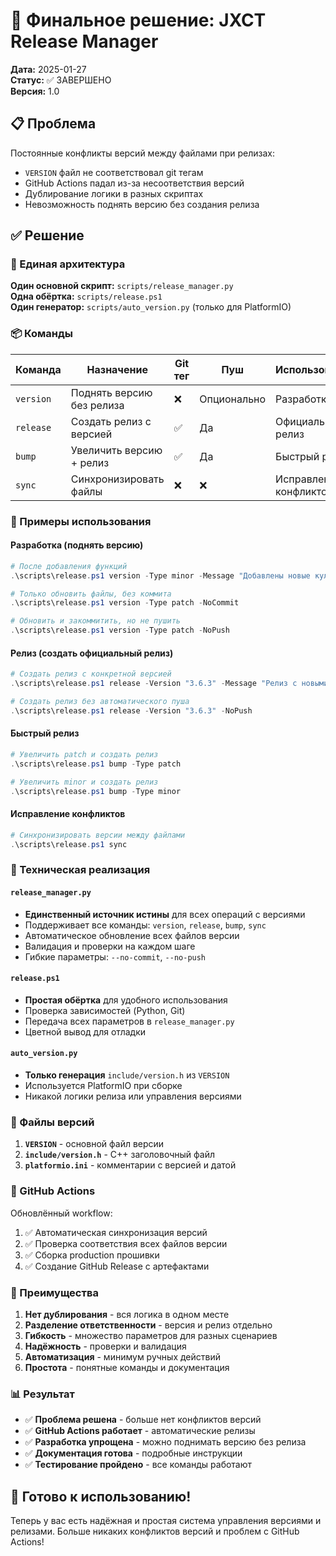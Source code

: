 # 🎯 Финальное решение: JXCT Release Manager

**Дата:** 2025-01-27  
**Статус:** ✅ ЗАВЕРШЕНО  
**Версия:** 1.0  

## 📋 Проблема

Постоянные конфликты версий между файлами при релизах:
- `VERSION` файл не соответствовал git тегам
- GitHub Actions падал из-за несоответствия версий
- Дублирование логики в разных скриптах
- Невозможность поднять версию без создания релиза

## ✅ Решение

### 🎯 Единая архитектура

**Один основной скрипт:** `scripts/release_manager.py`  
**Одна обёртка:** `scripts/release.ps1`  
**Один генератор:** `scripts/auto_version.py` (только для PlatformIO)

### 📦 Команды

| Команда | Назначение | Git тег | Пуш | Использование |
|---------|------------|---------|-----|---------------|
| `version` | Поднять версию без релиза | ❌ | Опционально | Разработка |
| `release` | Создать релиз с версией | ✅ | Да | Официальный релиз |
| `bump` | Увеличить версию + релиз | ✅ | Да | Быстрый релиз |
| `sync` | Синхронизировать файлы | ❌ | ❌ | Исправление конфликтов |

### 🚀 Примеры использования

#### Разработка (поднять версию)
```powershell
# После добавления функций
.\scripts\release.ps1 version -Type minor -Message "Добавлены новые культуры"

# Только обновить файлы, без коммита
.\scripts\release.ps1 version -Type patch -NoCommit

# Обновить и закоммитить, но не пушить
.\scripts\release.ps1 version -Type patch -NoPush
```

#### Релиз (создать официальный релиз)
```powershell
# Создать релиз с конкретной версией
.\scripts\release.ps1 release -Version "3.6.3" -Message "Релиз с новыми функциями"

# Создать релиз без автоматического пуша
.\scripts\release.ps1 release -Version "3.6.3" -NoPush
```

#### Быстрый релиз
```powershell
# Увеличить patch и создать релиз
.\scripts\release.ps1 bump -Type patch

# Увеличить minor и создать релиз
.\scripts\release.ps1 bump -Type minor
```

#### Исправление конфликтов
```powershell
# Синхронизировать версии между файлами
.\scripts\release.ps1 sync
```

### 🔧 Техническая реализация

#### `release_manager.py`
- **Единственный источник истины** для всех операций с версиями
- Поддерживает все команды: `version`, `release`, `bump`, `sync`
- Автоматическое обновление всех файлов версии
- Валидация и проверки на каждом шаге
- Гибкие параметры: `--no-commit`, `--no-push`

#### `release.ps1`
- **Простая обёртка** для удобного использования
- Проверка зависимостей (Python, Git)
- Передача всех параметров в `release_manager.py`
- Цветной вывод для отладки

#### `auto_version.py`
- **Только генерация** `include/version.h` из `VERSION`
- Используется PlatformIO при сборке
- Никакой логики релиза или управления версиями

### 📁 Файлы версий

1. **`VERSION`** - основной файл версии
2. **`include/version.h`** - C++ заголовочный файл
3. **`platformio.ini`** - комментарии с версией и датой

### 🔄 GitHub Actions

Обновлённый workflow:
1. ✅ Автоматическая синхронизация версий
2. ✅ Проверка соответствия всех файлов версии
3. ✅ Сборка production прошивки
4. ✅ Создание GitHub Release с артефактами

### 🎯 Преимущества

1. **Нет дублирования** - вся логика в одном месте
2. **Разделение ответственности** - версия и релиз отдельно
3. **Гибкость** - множество параметров для разных сценариев
4. **Надёжность** - проверки и валидация
5. **Автоматизация** - минимум ручных действий
6. **Простота** - понятные команды и документация

### 📊 Результат

- ✅ **Проблема решена** - больше нет конфликтов версий
- ✅ **GitHub Actions работает** - автоматические релизы
- ✅ **Разработка упрощена** - можно поднимать версию без релиза
- ✅ **Документация готова** - подробные инструкции
- ✅ **Тестирование пройдено** - все команды работают

## 🚀 Готово к использованию!

Теперь у вас есть надёжная и простая система управления версиями и релизами. Больше никаких конфликтов версий и проблем с GitHub Actions! 